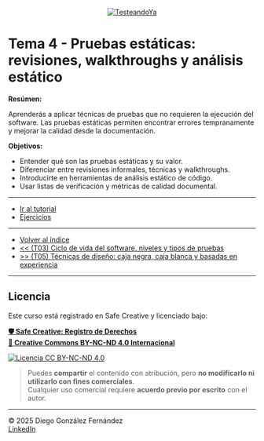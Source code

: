 <p align=center>
<a href="https://www.testeandoya.com">
  <img src="testeandoya_logo.jpg" alt="TesteandoYa" style="max-width: 20%; height: auto; display: block; margin: auto;" />
</a>
</p>

# Tema 4 - Pruebas estáticas: revisiones, walkthroughs y análisis estático

**Resúmen:**

Aprenderás a aplicar técnicas de pruebas que no requieren la ejecución del software. Las pruebas estáticas permiten encontrar errores tempranamente y mejorar la calidad desde la documentación.

**Objetivos:**

- Entender qué son las pruebas estáticas y su valor.
- Diferenciar entre revisiones informales, técnicas y walkthroughs.
- Introducirte en herramientas de análisis estático de código.
- Usar listas de verificación y métricas de calidad documental.

---

- [Ir al tutorial](./tutorial.md)
- [Ejercicios](./ejercicios.md)

---

- [Volver al índice](../readme.md)
- [<< (T03) Ciclo de vida del software, niveles y tipos de pruebas](../Tema03/readme.md)
- [>> (T05) Técnicas de diseño: caja negra, caja blanca y basadas en experiencia](../Tema05/readme.md)

---

## Licencia

Este curso está registrado en Safe Creative y licenciado bajo:

[**🛡️ Safe Creative: Registro de Derechos**](https://www.safecreative.org)  
[**🪪 Creative Commons BY-NC-ND 4.0 Internacional**](http://creativecommons.org/licenses/by-nc-nd/4.0/)

[![Licencia CC BY-NC-ND 4.0](https://licensebuttons.net/l/by-nc-nd/4.0/88x31.png)](http://creativecommons.org/licenses/by-nc-nd/4.0/)

> Puedes **compartir** el contenido con atribución, pero **no modificarlo ni utilizarlo con fines comerciales**.  
> Cualquier uso comercial requiere **acuerdo previo por escrito** con el autor.

---

© 2025 Diego González Fernández  
[LinkedIn](https://www.linkedin.com/in/diego-gonzalez-fernandez)
